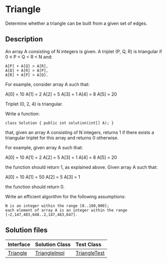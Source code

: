 # Triangle

Determine whether a triangle can be built from a given set of edges.

## Description

An array A consisting of N integers is given. A triplet (P, Q, R) is triangular if 0 ≤ P < Q < R < N and:

	A[P] + A[Q] > A[R],
	A[Q] + A[R] > A[P],
	A[R] + A[P] > A[Q].

For example, consider array A such that:

  A[0] = 10    A[1] = 2    A[2] = 5
  A[3] = 1     A[4] = 8    A[5] = 20

Triplet (0, 2, 4) is triangular.

Write a function:

	class Solution { public int solution(int[] A); }

that, given an array A consisting of N integers, returns 1 if there exists a triangular triplet for this array and returns 0 otherwise.

For example, given array A such that:

  A[0] = 10    A[1] = 2    A[2] = 5
  A[3] = 1     A[4] = 8    A[5] = 20

the function should return 1, as explained above. Given array A such that:

  A[0] = 10    A[1] = 50    A[2] = 5
  A[3] = 1

the function should return 0.

Write an efficient algorithm for the following assumptions:

	N is an integer within the range [0..100,000];
	each element of array A is an integer within the range [−2,147,483,648..2,147,483,647].

## Solution files

|  Interface | Solution Class  | Test Class  |
| :------------ | :------------ | :------------ |
| [Triangle](../../../src/main/java/com/iamandu/codechallenger/problems/codility/sorting/Triangle.java)  |  [TriangleImpl](../../../src/main/java/com/iamandu/codechallenger/solutions/wescley/codility/sorting/TriangleImpl.java) | [TriangleTest](../../../src/test/java/com/iamandu/codechallenger/solutions/wescley/codility/sorting/TriangleTest.java)  |
